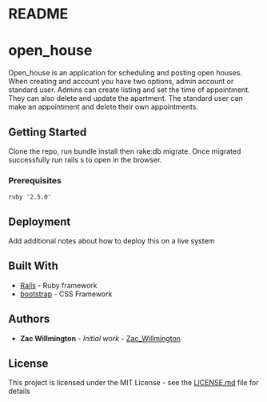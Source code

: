 # README

# open_house

Open_house is an application for scheduling and posting open houses. When creating and account you have two options, admin account or standard user. Admins can create listing and set the time of appointment. They can also delete and update the apartment. The standard user can make an appointment and delete their own appointments.

## Getting Started

Clone the repo, run bundle install then rake:db migrate. Once migrated successfully run rails s to open in the browser.


### Prerequisites

```
ruby '2.5.0'

```

## Deployment

Add additional notes about how to deploy this on a live system

## Built With

* [Rails](https://rubyonrails.org/) - Ruby framework
* [bootstrap](https://getbootstrap.com/) - CSS Framework

## Authors

* **Zac Willmington** - *Initial work* - [Zac_Willmington](https://github.com/zacwillmington)

## License

This project is licensed under the MIT License - see the [LICENSE.md](LICENSE.md) file for details
